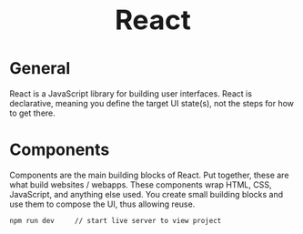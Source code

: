 <h1 style='text-align:center;font-size:3rem;'>React</h1>

# General


React is a JavaScript library for building user interfaces. React is declarative, meaning you define the target UI state(s), not the steps for how to get there.

# Components
Components are the main building blocks of React. Put together, these are what build websites / webapps. These components wrap HTML, CSS, JavaScript, and anything else used. You create small building blocks and use them to compose the UI, thus allowing reuse. 

    npm run dev     // start live server to view project